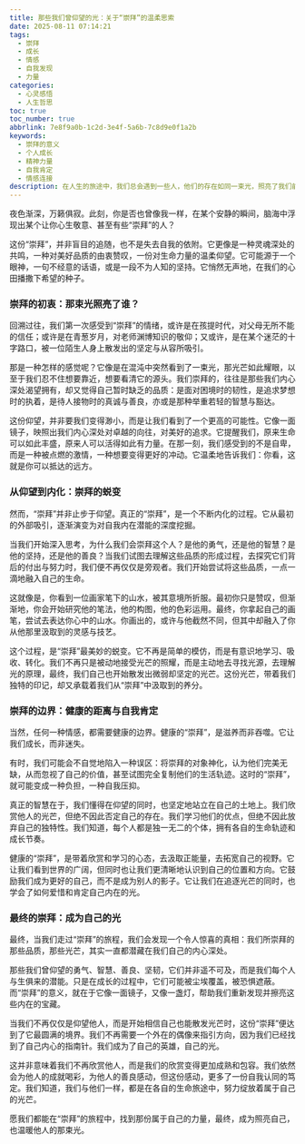 ```yaml
---
title: 那些我们曾仰望的光：关于“崇拜”的温柔思索
date: 2025-08-11 07:14:21
tags:
  - 崇拜
  - 成长
  - 情感
  - 自我发现
  - 力量
categories:
  - 心灵感悟
  - 人生哲思
toc: true
toc_number: true
abbrlink: 7e8f9a0b-1c2d-3e4f-5a6b-7c8d9e0f1a2b
keywords:
  - 崇拜的意义
  - 个人成长
  - 精神力量
  - 自我肯定
  - 情感连接
description: 在人生的旅途中，我们总会遇到一些人，他们的存在如同一束光，照亮了我们前行的方向。这束光，有时是智慧的闪耀，有时是勇气的象征，有时是温柔的包容。我们称之为“崇拜”。但这份仰望，究竟意味着什么？它如何影响我们，又如何最终引导我们走向更完整的自我？今夜，让我们一起，温柔地探寻“崇拜”背后，那些关于成长、关于爱、关于成为自己的深层意义。
---
```


夜色渐深，万籁俱寂。此刻，你是否也曾像我一样，在某个安静的瞬间，脑海中浮现出某个让你心生敬意、甚至有些“崇拜”的人？

这份“崇拜”，并非盲目的追随，也不是失去自我的依附。它更像是一种灵魂深处的共鸣，一种对美好品质的由衷赞叹，一份对生命力量的温柔仰望。它可能源于一个眼神，一句不经意的话语，或是一段不为人知的坚持。它悄然无声地，在我们的心田播撒下希望的种子。

### 崇拜的初衷：那束光照亮了谁？

回溯过往，我们第一次感受到“崇拜”的情绪，或许是在孩提时代，对父母无所不能的信任；或许是在青葱岁月，对老师渊博知识的敬仰；又或许，是在某个迷茫的十字路口，被一位陌生人身上散发出的坚定与从容所吸引。

那是一种怎样的感觉呢？它像是在混沌中突然看到了一束光，那光芒如此耀眼，以至于我们忍不住想要靠近，想要看清它的源头。我们崇拜的，往往是那些我们内心深处渴望拥有，却又觉得自己暂时缺乏的品质：是面对困境时的韧性，是追求梦想时的执着，是待人接物时的真诚与善良，亦或是那种举重若轻的智慧与豁达。

这份仰望，并非要我们变得渺小，而是让我们看到了一个更高的可能性。它像一面镜子，映照出我们内心深处对卓越的向往，对美好的追求。它提醒我们，原来生命可以如此丰盛，原来人可以活得如此有力量。在那一刻，我们感受到的不是自卑，而是一种被点燃的激情，一种想要变得更好的冲动。它温柔地告诉我们：你看，这就是你可以抵达的远方。

### 从仰望到内化：崇拜的蜕变

然而，“崇拜”并非止步于仰望。真正的“崇拜”，是一个不断内化的过程。它从最初的外部吸引，逐渐演变为对自我内在潜能的深度挖掘。

当我们开始深入思考，为什么我们会崇拜这个人？是他的勇气，还是他的智慧？是他的坚持，还是他的善良？当我们试图去理解这些品质的形成过程，去探究它们背后的付出与努力时，我们便不再仅仅是旁观者。我们开始尝试将这些品质，一点一滴地融入自己的生命。

这就像是，你看到一位画家笔下的山水，被其意境所折服。最初你只是赞叹，但渐渐地，你会开始研究他的笔法，他的构图，他的色彩运用。最终，你拿起自己的画笔，尝试去表达你心中的山水。你画出的，或许与他截然不同，但其中却融入了你从他那里汲取到的灵感与技艺。

这个过程，是“崇拜”最美妙的蜕变。它不再是简单的模仿，而是有意识地学习、吸收、转化。我们不再只是被动地接受光芒的照耀，而是主动地去寻找光源，去理解光的原理，最终，我们自己也开始散发出微弱却坚定的光芒。这份光芒，带着我们独特的印记，却又承载着我们从“崇拜”中汲取到的养分。

### 崇拜的边界：健康的距离与自我肯定

当然，任何一种情感，都需要健康的边界。健康的“崇拜”，是滋养而非吞噬。它让我们成长，而非迷失。

有时，我们可能会不自觉地陷入一种误区：将崇拜的对象神化，认为他们完美无缺，从而忽视了自己的价值，甚至试图完全复制他们的生活轨迹。这时的“崇拜”，就可能变成一种负担，一种自我压抑。

真正的智慧在于，我们懂得在仰望的同时，也坚定地站立在自己的土地上。我们欣赏他人的光芒，但绝不因此否定自己的存在。我们学习他们的优点，但绝不因此放弃自己的独特性。我们知道，每个人都是独一无二的个体，拥有各自的生命轨迹和成长节奏。

健康的“崇拜”，是带着欣赏和学习的心态，去汲取正能量，去拓宽自己的视野。它让我们看到世界的广阔，但同时也让我们更清晰地认识到自己的位置和方向。它鼓励我们成为更好的自己，而不是成为别人的影子。它让我们在追逐光芒的同时，也学会了如何爱惜和肯定自己内在的光。

### 最终的崇拜：成为自己的光

最终，当我们走过“崇拜”的旅程，我们会发现一个令人惊喜的真相：我们所崇拜的那些品质，那些光芒，其实一直都潜藏在我们自己的内心深处。

那些我们曾仰望的勇气、智慧、善良、坚韧，它们并非遥不可及，而是我们每个人与生俱来的潜能。只是在成长的过程中，它们可能被尘埃覆盖，被恐惧遮蔽。而“崇拜”的意义，就在于它像一面镜子，又像一盏灯，帮助我们重新发现并擦亮这些内在的宝藏。

当我们不再仅仅是仰望他人，而是开始相信自己也能散发光芒时，这份“崇拜”便达到了它最圆满的境界。我们不再需要一个外在的偶像来指引方向，因为我们已经找到了自己内心的指南针。我们成为了自己的英雄，自己的光。

这并非意味着我们不再欣赏他人，而是我们的欣赏变得更加成熟和包容。我们依然会为他人的成就喝彩，为他人的善良感动，但这份感动，更多了一份自我认同的笃定。我们知道，我们与他们一样，都是在各自的生命旅途中，努力绽放着属于自己的光芒。

愿我们都能在“崇拜”的旅程中，找到那份属于自己的力量，最终，成为照亮自己，也温暖他人的那束光。
